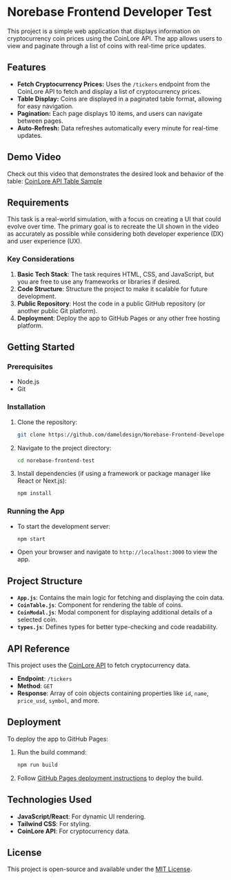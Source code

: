 # Norebase Frontend Developer Test

This project is a simple web application that displays information on cryptocurrency coin prices using the CoinLore API. The app allows users to view and paginate through a list of coins with real-time price updates.

## Features
- **Fetch Cryptocurrency Prices:** Uses the `/tickers` endpoint from the CoinLore API to fetch and display a list of cryptocurrency prices.
- **Table Display:** Coins are displayed in a paginated table format, allowing for easy navigation.
- **Pagination:** Each page displays 10 items, and users can navigate between pages.
- **Auto-Refresh:** Data refreshes automatically every minute for real-time updates.

## Demo Video
Check out this video that demonstrates the desired look and behavior of the table:
[CoinLore API Table Sample](#)

## Requirements

This task is a real-world simulation, with a focus on creating a UI that could evolve over time. The primary goal is to recreate the UI shown in the video as accurately as possible while considering both developer experience (DX) and user experience (UX).

### Key Considerations
1. **Basic Tech Stack**: The task requires HTML, CSS, and JavaScript, but you are free to use any frameworks or libraries if desired.
2. **Code Structure**: Structure the project to make it scalable for future development.
3. **Public Repository**: Host the code in a public GitHub repository (or another public Git platform).
4. **Deployment**: Deploy the app to GitHub Pages or any other free hosting platform.

## Getting Started

### Prerequisites
- Node.js
- Git

### Installation
1. Clone the repository:
    ```bash
    git clone https://github.com/dameldesign/Norebase-Frontend-Developer-Test
    ```
2. Navigate to the project directory:
    ```bash
    cd norebase-frontend-test
    ```
3. Install dependencies (if using a framework or package manager like React or Next.js):
    ```bash
    npm install
    ```

### Running the App
- To start the development server:
    ```bash
    npm start
    ```
- Open your browser and navigate to `http://localhost:3000` to view the app.

## Project Structure
- **`App.js`**: Contains the main logic for fetching and displaying the coin data.
- **`CoinTable.js`**: Component for rendering the table of coins.
- **`CoinModal.js`**: Modal component for displaying additional details of a selected coin.
- **`types.js`**: Defines types for better type-checking and code readability.

## API Reference
This project uses the [CoinLore API](https://www.coinlore.com/cryptocurrency-api) to fetch cryptocurrency data.

- **Endpoint**: `/tickers`
- **Method**: `GET`
- **Response**: Array of coin objects containing properties like `id`, `name`, `price_usd`, `symbol`, and more.

## Deployment
To deploy the app to GitHub Pages:
1. Run the build command:
    ```bash
    npm run build
    ```
2. Follow [GitHub Pages deployment instructions](https://docs.github.com/en/pages/getting-started-with-github-pages/about-github-pages) to deploy the build.

## Technologies Used
- **JavaScript/React**: For dynamic UI rendering.
- **Tailwind CSS**: For styling.
- **CoinLore API**: For cryptocurrency data.

## License
This project is open-source and available under the [MIT License](LICENSE).
